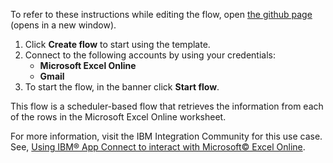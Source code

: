 To refer to these instructions while editing the flow, open [the github page](https://github.com/ot4i/app-connect-templates/tree/main/resources/markdown/Retrieve%20and%20update%20Microsoft%20Excel%20Online%20worksheet%20rows%20with%20the%20status%20email%20sent%20through%20Gmail_instructions.md) (opens in a new window).

1. Click **Create flow** to start using the template.
2. Connect to the following accounts by using your credentials:
   - **Microsoft Excel Online** 
   - **Gmail**
3. To start the flow, in the banner click **Start flow**.

This flow is a scheduler-based flow that retrieves the information from each of the rows in the Microsoft Excel Online worksheet.

For more information, visit the IBM Integration Community for this use case. See, [Using IBM® App Connect to interact with Microsoft© Excel Online](https://community.ibm.com/community/user/integration/blogs/shamini-arumugam1/2022/09/01/using-ibm-app-connect-with-microsoft-excel).

